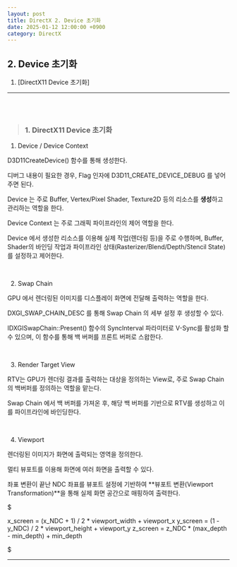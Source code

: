 ```yaml
---
layout: post
title: DirectX 2. Device 초기화
date: 2025-01-12 12:00:00 +0900
category: DirectX
---
```


## 2. Device 초기화

1. [DirectX11 Device 초기화]

---

<br><br>

>### 1. DirectX11 Device 초기화

1. Device / Device Context


D3D11CreateDevice() 함수를 통해 생성한다.

디버그 내용이 필요한 경우, Flag 인자에 D3D11_CREATE_DEVICE_DEBUG 를 넣어주면 된다.

Device 는 주로 Buffer, Vertex/Pixel Shader, Texture2D 등의 리소스를 **생성**하고 관리하는 역할을 한다.

Device Context 는 주로 그래픽 파이프라인의 제어 역할을 한다.

Device 에서 생성한 리소스를 이용해 실제 작업(렌더링 등)을 주로 수행하며, Buffer, Shader의 바인딩 작업과 파이프라인 상태(Rasterizer/Blend/Depth/Stencil State)를 설정하고 제어한다.


<br>

2. Swap Chain

GPU 에서 렌더링된 이미지를 디스플레이 화면에 전달해 출력하는 역할을 한다.

DXGI_SWAP_CHAIN_DESC 를 통해 Swap Chain 의 세부 설정 후 생성할 수 있다.

IDXGISwapChain::Present() 함수의 SyncInterval 파라미터로 V-Sync를 활성화 할 수 있으며, 이 함수를 통해 백 버퍼를 프론트 버퍼로 스왑한다.

<br>

3. Render Target View

RTV는 GPU가 렌더링 결과를 출력하는 대상을 정의하는 View로, 주로 Swap Chain의 백버퍼를 정의하는 역할을 맡는다.

Swap Chain 에서 백 버퍼를 가져온 후, 해당 백 버퍼를 기반으로 RTV를 생성하고 이를 파이프라인에 바인딩한다.

<br>

4. Viewport

렌더링된 이미지가 화면에 출력되는 영역을 정의한다.

멀티 뷰포트를 이용해 화면에 여러 화면을 출력할 수 있다.

좌표 변환이 끝난 NDC 좌표를 뷰포트 설정에 기반하여 **뷰포트 변환(Viewport Transformation)**을 통해 실제 화면 공간으로 매핑하여 출력한다.

$

x_screen = (x_NDC + 1) / 2 * viewport_width + viewport_x
y_screen = (1 - y_NDC) / 2 * viewport_height + viewport_y
z_screen = z_NDC * (max_depth - min_depth) + min_depth

$

---
